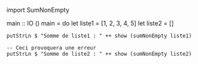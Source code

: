 import SumNonEmpty

main :: IO ()
main = do
    let liste1 = [1, 2, 3, 4, 5]
    let liste2 = []

    putStrLn $ "Somme de liste1 : " ++ show (sumNonEmpty liste1)

    -- Ceci provoquera une erreur
    putStrLn $ "Somme de liste2 : " ++ show (sumNonEmpty liste2)
